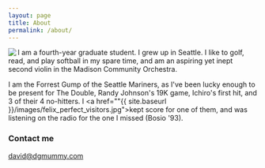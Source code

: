 ```yaml
---
layout: page
title: About
permalink: /about/
---
```


<img src = "~/images/hiking.png" align="left">
I am a fourth-year graduate student. I grew up in Seattle. I like to golf, read, and play softball in my spare time, and am an aspiring yet inept second violin in the Madison Community Orchestra.  

I am the Forrest Gump of the Seattle Mariners, as I've been lucky enough to be present for The Double, Randy Johnson's 19K game, Ichiro's first hit, and 3 of their 4 no-hitters. I <a href=""{{ site.baseurl }}/images/felix_perfect_visitors.jpg">kept score</a> for one of them, and was listening on the radio for the one I missed (Bosio '93).

### Contact me

[david@dgmummy.com](mailto:david@dgmummy)
